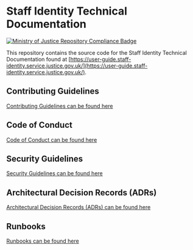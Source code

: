 # Staff Identity Technical Documentation

[![Ministry of Justice Repository Compliance Badge](https://github-community.service.justice.gov.uk/repository-standards/api/staff-identity-technical-documentation/badge)](https://github-community.service.justice.gov.uk/repository-standards/staff-identity-technical-documentation)

This repository contains the source code for the Staff Identity Technical Documentation found at [https://user-guide.staff-identity.service.justice.gov.uk/](https://user-guide.staff-identity.service.justice.gov.uk/).

## Contributing Guidelines

[Contributing Guidelines can be found here](./CONTRIBUTING.md)

## Code of Conduct

[Code of Conduct can be found here](./CODE_OF_CONDUCT.md)

## Security Guidelines

[Security Guidelines can be found here](./SECURITY.md)

## Architectural Decision Records (ADRs)

[Architectural Decision Records (ADRs) can be found here](./documentation/adrs/)

## Runbooks

[Runbooks can be found here](./documentation/runbooks/)
